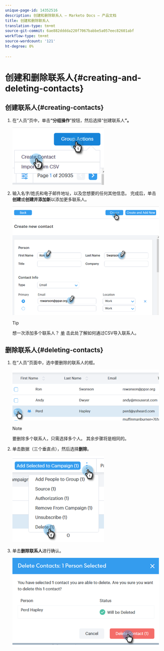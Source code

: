 ```yaml
---
unique-page-id: 14352516
description: 创建和删除联系人 — Marketo Docs — 产品文档
title: 创建和删除联系人
translation-type: tm+mt
source-git-commit: 6ae882dddda220f7067babbe5a057eec82601abf
workflow-type: tm+mt
source-wordcount: '121'
ht-degree: 0%

---
```



# 创建和删除联系人{#creating-and-deleting-contacts}

## 创建联系人{#creating-contacts}

1. 在“人员”页中，单击&#x200B;**“分组操作**”按钮，然后选择“创建联系人&#x200B;**”。**

   ![](assets/one-2.png)

1. 输入名字/姓氏和电子邮件地址，以及您想要的任何其他信息。 完成后，单击&#x200B;**创建**&#x200B;或&#x200B;**创建并添加新**&#x200B;以添加更多联系人。

   ![](assets/two-2.png)

   >[!TIP]
   >
   >想一次添加多个联系人？ [单](/help/marketo/product-docs/marketo-sales-connect/people/managing-contacts/import-contacts-via-csv.md) 击此处了解如何通过CSV导入联系人。

## 删除联系人{#deleting-contacts}

1. 在“人员”页面中，选中要删除的联系人的框。

   ![](assets/three-2.png)

   >[!NOTE]
   >
   >要删除多个联系人，只需选择多个人。 其余步骤将是相同的。

1. 单击数据（三个垂直点），然后选择&#x200B;**删除**。

   ![](assets/four-2.png)

1. 单击&#x200B;**删除联系人**&#x200B;进行确认。

   ![](assets/five-2.png)
